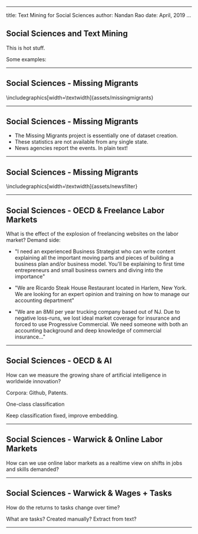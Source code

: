 
---
title: Text Mining for Social Sciences
author: Nandan Rao
date: April, 2019
...

## Social Sciences and Text Mining

This is hot stuff.

Some examples:

---

## Social Sciences - Missing Migrants

  \includegraphics[width=\textwidth]{assets/missingmigrants}

---

## Social Sciences - Missing Migrants


* The Missing Migrants project is essentially one of dataset creation.
* These statistics are not available from any single state.
* News agencies report the events. In plain text!

---

## Social Sciences - Missing Migrants

\includegraphics[width=\textwidth]{assets/newsfilter}

---

## Social Sciences - OECD \& Freelance Labor Markets

What is the effect of the explosion of freelancing websites on the labor market? Demand side:

* "I need an experienced Business Strategist who can write content explaining all the important moving parts and pieces of building a business plan and/or business model. You'll be explaining to first time entrepreneurs and small business owners and diving into the importance"

* "We are Ricardo Steak House Restaurant located in Harlem, New York. We are looking for an expert opinion and training on how to manage our accounting department"

* "We are an 8Mil per year trucking company based out of NJ. Due to negative loss-runs, we lost ideal market coverage for insurance and forced to use Progressive Commercial. We need someone with both an accounting background and deep knowledge of commercial insurance..."

---

## Social Sciences - OECD \& AI

How can we measure the growing share of artificial intelligence in worldwide innovation?

Corpora: Github, Patents.

One-class classification

Keep classification fixed, improve embedding.

---

## Social Sciences - Warwick \& Online Labor Markets

How can we use online labor markets as a realtime view on shifts in jobs and skills demanded?

---

## Social Sciences - Warwick \& Wages + Tasks

How do the returns to tasks change over time?

What are tasks? Created manually? Extract from text?

---
